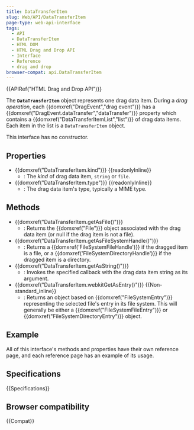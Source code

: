 ```yaml
---
title: DataTransferItem
slug: Web/API/DataTransferItem
page-type: web-api-interface
tags:
  - API
  - DataTransferItem
  - HTML DOM
  - HTML Drag and Drop API
  - Interface
  - Reference
  - drag and drop
browser-compat: api.DataTransferItem
---
```

{{APIRef("HTML Drag and Drop API")}}

The **`DataTransferItem`** object represents one drag data item. During a _drag operation_, each {{domxref("DragEvent","drag event")}} has a {{domxref("DragEvent.dataTransfer","dataTransfer")}} property which contains a {{domxref("DataTransferItemList","list")}} of drag data items. Each item in the list is a `DataTransferItem` object.

This interface has no constructor.

## Properties

- {{domxref("DataTransferItem.kind")}} {{readonlyInline}}
  - : The _kind_ of drag data item, `string` or `file`.
- {{domxref("DataTransferItem.type")}} {{readonlyInline}}
  - : The drag data item's type, typically a MIME type.

## Methods

- {{domxref("DataTransferItem.getAsFile()")}}
  - : Returns the {{domxref("File")}} object associated with the drag data item (or null if the drag item is not a file).
- {{domxref("DataTransferItem.getAsFileSystemHandle()")}}
  - : Returns a {{domxref('FileSystemFileHandle')}} if the dragged item is a file, or a {{domxref('FileSystemDirectoryHandle')}} if the dragged item is a directory.
- {{domxref("DataTransferItem.getAsString()")}}
  - : Invokes the specified callback with the drag data item string as its argument.
- {{domxref("DataTransferItem.webkitGetAsEntry()")}} {{Non-standard_inline}}
  - : Returns an object based on {{domxref("FileSystemEntry")}} representing the selected file's entry in its file system. This will generally be either a {{domxref("FileSystemFileEntry")}} or {{domxref("FileSystemDirectoryEntry")}} object.

## Example

All of this interface's methods and properties have their own reference page, and each reference page has an example of its usage.

## Specifications

{{Specifications}}

## Browser compatibility

{{Compat}}
